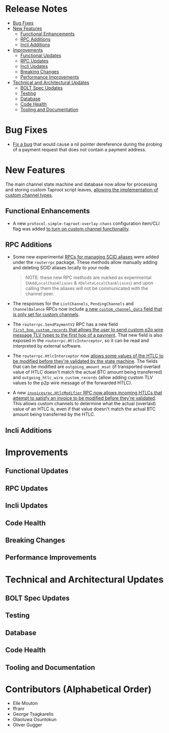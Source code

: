 # Release Notes
- [Bug Fixes](#bug-fixes)
- [New Features](#new-features)
    - [Functional Enhancements](#functional-enhancements)
    - [RPC Additions](#rpc-additions)
    - [lncli Additions](#lncli-additions)
- [Improvements](#improvements)
    - [Functional Updates](#functional-updates)
    - [RPC Updates](#rpc-updates)
    - [lncli Updates](#lncli-updates)
    - [Breaking Changes](#breaking-changes)
    - [Performance Improvements](#performance-improvements)
- [Technical and Architectural Updates](#technical-and-architectural-updates)
    - [BOLT Spec Updates](#bolt-spec-updates)
    - [Testing](#testing)
    - [Database](#database)
    - [Code Health](#code-health)
    - [Tooling and Documentation](#tooling-and-documentation)

# Bug Fixes

* [Fix a bug](https://github.com/lightningnetwork/lnd/pull/9134) that would
  cause a nil pointer dereference during the probing of a payment request that
  does not contain a payment address.

# New Features

The main channel state machine and database now allow for processing and storing
custom Taproot script leaves, [allowing the implementation of custom channel
types](https://github.com/lightningnetwork/lnd/pull/8960).

## Functional Enhancements

* A new `protocol.simple-taproot-overlay-chans` configuration item/CLI flag was
  added [to turn on custom channel
  functionality](https://github.com/lightningnetwork/lnd/pull/8960).

## RPC Additions

* Some new experimental [RPCs for managing SCID
  aliases](https://github.com/lightningnetwork/lnd/pull/8960) were added under
  the `routerrpc` package. These methods allow manually adding and deleting SCID
  aliases locally to your node.
  > NOTE: these new RPC methods are marked as experimental
  (`XAddLocalChanAliases` & `XDeleteLocalChanAliases`) and upon calling
  them the aliases will not be communicated with the channel peer.

* The responses for the `ListChannels`, `PendingChannels` and `ChannelBalance`
  RPCs now include [a new `custom_channel_data` field that is only set for 
  custom channels](https://github.com/lightningnetwork/lnd/pull/8960).

* The `routerrpc.SendPaymentV2` RPC has a new field [`first_hop_custom_records`
  that allows the user to send custom p2p wire message TLV types to the first
  hop of a payment](https://github.com/lightningnetwork/lnd/pull/8960).
  That new field is also exposed in the `routerrpc.HtlcInterceptor`, so it can
  be read and interpreted by external software.

* The `routerrpc.HtlcInterceptor` now [allows some values of the HTLC to be
  modified before they're validated by the state
  machine](https://github.com/lightningnetwork/lnd/pull/8960). The fields that
  can be modified are `outgoing_amount_msat` (if transported overlaid value of
  HTLC doesn't match the actual BTC amount being transferred) and
  `outgoing_htlc_wire_custom_records` (allow adding custom TLV values to the
  p2p wire message of the forwarded HTLC).

* A new [`invoicesrpc.HtlcModifier` RPC now allows incoming HTLCs that attempt
  to satisfy an invoice to be modified before they're
  validated](https://github.com/lightningnetwork/lnd/pull/8960). This allows
  custom channels to determine what the actual (overlaid) value of an HTLC is,
  even if that value doesn't match the actual BTC amount being transferred by
  the HTLC.

## lncli Additions

# Improvements
## Functional Updates

## RPC Updates

## lncli Updates


## Code Health

## Breaking Changes
## Performance Improvements

# Technical and Architectural Updates
## BOLT Spec Updates

## Testing
## Database

## Code Health

## Tooling and Documentation

# Contributors (Alphabetical Order)

* Elle Mouton
* ffranr
* George Tsagkarelis
* Olaoluwa Osuntokun
* Oliver Gugger

